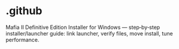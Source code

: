# .github
Mafia II Definitive Edition Installer for Windows — step‑by‑step installer/launcher guide: link launcher, verify files, move install, tune performance.

